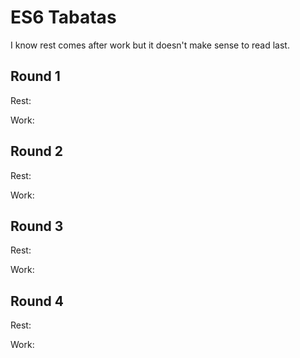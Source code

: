 # ES6 Tabatas

I know rest comes after work but it doesn't make sense to read last.

## Round 1

Rest:

Work:

## Round 2

Rest:

Work:

## Round 3

Rest:

Work:

## Round 4

Rest:

Work:
